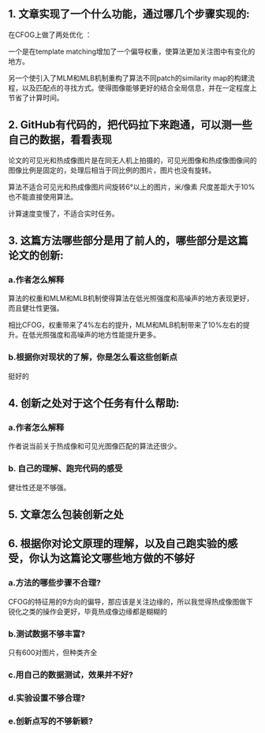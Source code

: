 ## 1. 文章实现了一个什么功能，通过哪几个步骤实现的:

在CFOG上做了两处优化 ：

一个是在template matching增加了一个偏导权重，使算法更加关注图中有变化的地方。

另一个使引入了MLM和MLB机制重构了算法不同patch的similarity map的构建流程，以及匹配点的寻找方式。使得图像能够更好的结合全局信息，并在一定程度上节省了计算时间。

## 2. GitHub有代码的，把代码拉下来跑通，可以测一些自己的数据，看看表现

论文的可见光和热成像图片是在同无人机上拍摄的，可见光图像和热成像图像间的图像比例是固定的，处理后相当于同比例的图片，图片也没有旋转。

算法不适合可见光和热成像图片间旋转6°以上的图片，米/像素 尺度差距大于10%也不能直接使用算法。



计算速度变慢了，不适合实时任务。

## 3. 这篇方法哪些部分是用了前人的，哪些部分是这篇论文的创新:

### a.作者怎么解释

算法的权重和MLM和MLB机制使得算法在低光照强度和高噪声的地方表现更好，而且健壮性更强。

相比CFOG，权重带来了4%左右的提升，MLM和MLB机制带来了10%左右的提升。在低光照强度和高噪声的地方性能提升更多。

### b.根据你对现状的了解，你是怎么看这些创新点

挺好的



## 4. 创新之处对于这个任务有什么帮助:

### a.作者怎么解释

作者说当前关于热成像和可见光图像匹配的算法还很少。


### b. 自己的理解、跑完代码的感受

健壮性还是不够强。



## 5. 文章怎么包装创新之处





## 6. 根据你对论文原理的理解，以及自己跑实验的感受，你认为这篇论文哪些地方做的不够好

### a.方法的哪些步骤不合理?
CFOG的特征用的9方向的偏导，那应该是关注边缘的，所以我觉得热成像图做下锐化之类的操作会更好，毕竟热成像边缘都是糊糊的



### b.测试数据不够丰富?

只有600对图片，但种类齐全



### c.用自己的数据测试，效果并不好?




### d.实验设置不够合理?




### e.创新点写的不够新颖?



